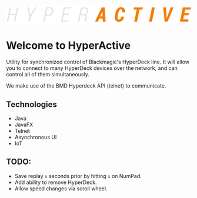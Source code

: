 ![Logo](/src/images/decoration.png)
# Welcome to HyperActive
Utility for synchronized control of Blackmagic's HyperDeck line. It will allow you to connect to many HyperDeck devices over the network, and can control all of them simultaneously.

We make use of the BMD Hyperdeck API (telnet) to communicate.

## Technologies
* Java
* JavaFX
* Telnet
* Asynchronous UI
* IoT

## TODO:
* Save replay `x` seconds prior by hitting `x` on NumPad.
* Add ability to remove HyperDeck.
* Allow speed changes via scroll wheel.
